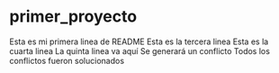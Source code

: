 # primer_proyecto
Esta es mi primera linea de README
Esta es la tercera linea
Esta es la cuarta linea
La quinta linea va aquí
Se generará un conflicto
Todos los conflictos fueron solucionados